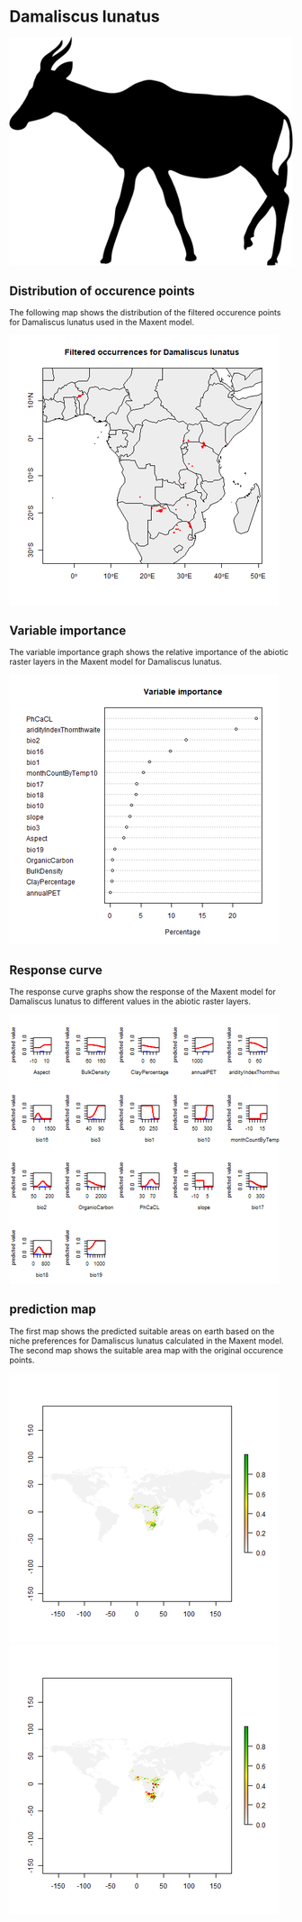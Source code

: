 # Damaliscus lunatus 

![](image_taxa.png) 

## Distribution of occurence points 
The following map shows the distribution of the filtered occurence points for Damaliscus lunatus used in the Maxent model. 

![](occurrences.png)
    
## Variable importance 
The variable importance graph shows the relative importance of the abiotic raster layers in the  Maxent model for Damaliscus lunatus. 

![](valid_maxent_variable_importance.png)
    
## Response curve 
The response curve graphs show the response of the Maxent model for Damaliscus lunatus to different values in the abiotic raster layers. 

![](valid_maxent_response_curve.png)
    
## prediction map 
The first map shows the predicted suitable areas on earth based on the niche preferences for Damaliscus lunatus calculated in the Maxent model. The second map shows the suitable area map with the original occurence points.

![](prediction_map.png)
![](prediction_occurence_map.png)
    
